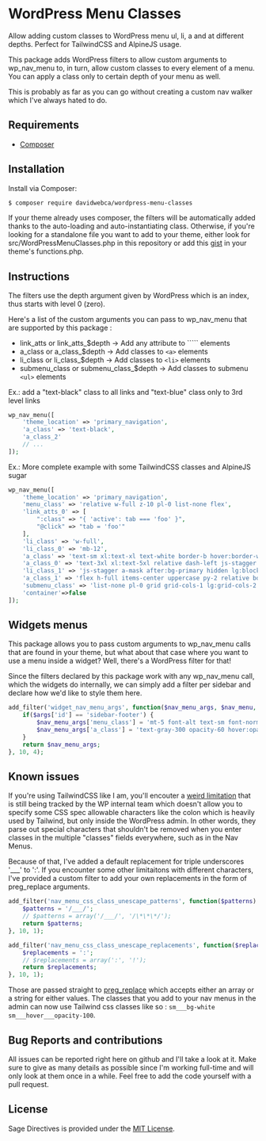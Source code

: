 # WordPress Menu Classes

Allow adding custom classes to WordPress menu ul, li, a and at different depths. Perfect for TailwindCSS and AlpineJS usage.

This package adds WordPress filters to allow custom arguments to wp_nav_menu to, in turn, allow custom classes to every element of a menu. You can apply a class only to certain depth of your menu as well.

This is probably as far as you can go without creating a custom nav walker which I've always hated to do.

## Requirements

- [Composer](https://getcomposer.org/download/)

## Installation

Install via Composer:

```bash
$ composer require davidwebca/wordpress-menu-classes
```

If your theme already uses composer, the filters will be automatically added thanks to the auto-loading and auto-instantiating class. Otherwise, if you're looking for a standalone file you want to add to your theme, either look for src/WordPressMenuClasses.php in this repository or add this [gist](https://gist.github.com/davidwebca/a7b278bbb0c0ce1d1ec5620126e863bb) in your theme's functions.php.

## Instructions

The filters use the depth argument given by WordPress which is an index, thus starts with level 0 (zero).

Here's a list of the custom arguments you can pass to wp_nav_menu that are supported by this package : 

- link_atts or link_atts_$depth            ->      Add any attribute to ```<a>`` elements
- a_class or a_class_$depth                ->      Add classes to ```<a>``` elements
- li_class or li_class_$depth              ->      Add classes to ```<li>``` elements
- submenu_class or submenu_class_$depth    ->      Add classes to submenu ```<ul>``` elements

Ex.: add a "text-black" class to all links and "text-blue" class only to 3rd level links

```php
wp_nav_menu([
    'theme_location' => 'primary_navigation',
    'a_class' => 'text-black',
    'a_class_2'
    // ...
]);
```

Ex.: More complete example with some TailwindCSS classes and AlpineJS sugar

```php
wp_nav_menu([
    'theme_location' => 'primary_navigation',
    'menu_class' => 'relative w-full z-10 pl-0 list-none flex',
    'link_atts_0' => [
        ":class" => "{ 'active': tab === 'foo' }",
        "@click" => "tab = 'foo'"
    ],
    'li_class' => 'w-full',
    'li_class_0' => 'mb-12',
    'a_class' => 'text-sm xl:text-xl text-white border-b hover:border-white',
    'a_class_0' => 'text-3xl xl:text-5xl relative dash-left js-stagger  a-mask after:bg-primary',
    'li_class_1' => 'js-stagger a-mask after:bg-primary hidden lg:block',
    'a_class_1' => 'flex h-full items-center uppercase py-2 relative border-white border-opacity-40 hover:border-opacity-100',
    'submenu_class' => 'list-none pl-0 grid grid-cols-1 lg:grid-cols-2 lg:gap-x-12 xl:gap-x-24 xxl:gap-x-32',
    'container'=>false
]);
```

## Widgets menus

This package allows you to pass custom arguments to wp_nav_menu calls that are found in your theme, but what about that case where you want to use a menu inside a widget? Well, there's a WordPress filter for that! 

Since the filters declared by this package work with any wp_nav_menu call, which the widgets do internally, we can simply add a filter per sidebar and declare how we'd like to style them here.

```php
add_filter('widget_nav_menu_args', function($nav_menu_args, $nav_menu, $args, $instance) {
    if($args['id'] == 'sidebar-footer') {
        $nav_menu_args['menu_class'] = 'mt-5 font-alt text-sm font-normal leading-7 opacity-60';
        $nav_menu_args['a_class'] = 'text-gray-300 opacity-60 hover:opacity-100';
    }
    return $nav_menu_args;
}, 10, 4);
```


## Known issues

If you're using TailwindCSS like I am, you'll encouter a [weird limitation](https://core.trac.wordpress.org/ticket/33924) that is still being tracked by the WP internal team which doesn't allow you to specify some CSS spec allowable characters like the colon which is heavily used by Tailwind, but only inside the WordPress admin. In other words, they parse out special characters that shouldn't be removed when you enter classes in the multiple "classes" fields everywhere, such as in the Nav Menus.

Because of that, I've added a default replacement for triple underscores '___' to ':'. If you encounter some other limitaitons with different characters, I've provided a custom filter to add your own replacements in the form of preg_replace arguments.


```php
add_filter('nav_menu_css_class_unescape_patterns', function($patterns) {
    $patterns = '/___/';
    // $patterns = array('/___/', '/\*\*\*/');
    return $patterns;
}, 10, 1);

add_filter('nav_menu_css_class_unescape_replacements', function($replacements) {
    $replacements = ':';
    // $replacements = array(':', '!');
    return $replacements;
}, 10, 1);
```

Those are passed straight to [preg_replace](https://www.php.net/manual/en/function.preg-replace.php) which accepts either an array or a string for either values. The classes that you add to your nav menus in the admin can now use Tailwind css classes like so : ```sm___bg-white sm___hover___opacity-100```.

## Bug Reports and contributions

All issues can be reported right here on github and I'll take a look at it. Make sure to give as many details as possible since I'm working full-time and will only look at them once in a while. Feel free to add the code yourself with a pull request.

## License

Sage Directives is provided under the [MIT License](https://github.com/log1x/sage-directives/blob/master/LICENSE.md).